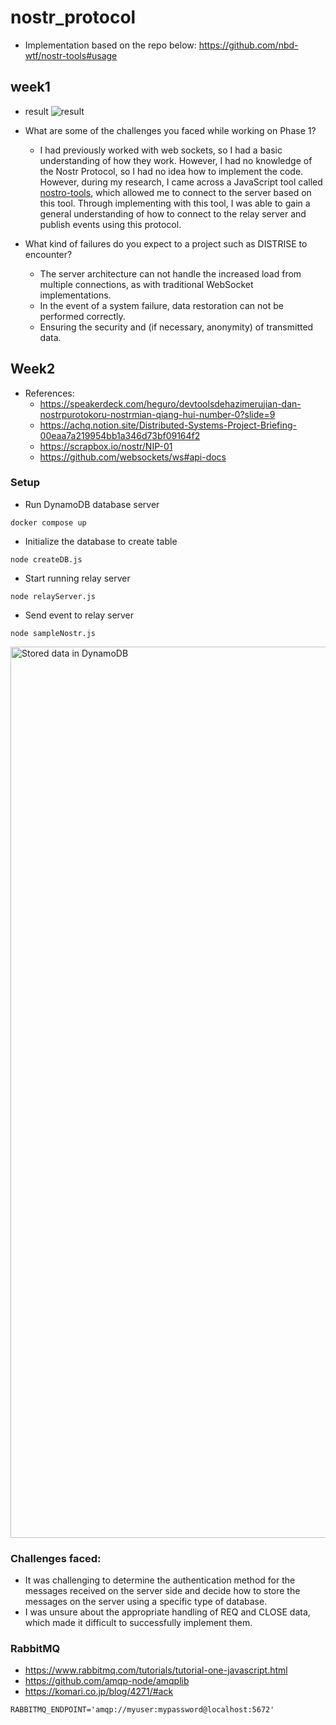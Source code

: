 # nostr_protocol
- Implementation based on the repo below:
https://github.com/nbd-wtf/nostr-tools#usage

## week1
- result
![result](https://user-images.githubusercontent.com/54907440/236665240-78632159-3ae6-4151-9563-ff8eb74c4c11.png)


- What are some of the challenges you faced while working on Phase 1?
  - I had previously worked with web sockets, so I had a basic understanding of how they work. However, I had no knowledge of the Nostr Protocol, so I had no idea how to implement the code. However, during my research, I came across a JavaScript tool called [nostro-tools](https://github.com/nbd-wtf/nostr-tools), which allowed me to connect to the server based on this tool.
  Through implementing with this tool, I was able to gain a general understanding of how to connect to the relay server and publish events using this protocol.

- What kind of failures do you expect to a project such as DISTRISE to encounter?
   - The server architecture can not handle the increased load from multiple connections, as with traditional WebSocket implementations.
   - In the event of a system failure, data restoration can not be performed correctly.
   - Ensuring the security and (if necessary, anonymity) of transmitted data.

## Week2
- References:
  - https://speakerdeck.com/heguro/devtoolsdehazimerujian-dan-nostrpurotokoru-nostrmian-qiang-hui-number-0?slide=9
  - https://achq.notion.site/Distributed-Systems-Project-Briefing-00eaa7a219954bb1a346d73bf09164f2
  - https://scrapbox.io/nostr/NIP-01
  - https://github.com/websockets/ws#api-docs

### Setup
- Run DynamoDB database server
```
docker compose up
```
- Initialize the database to create table
```
node createDB.js
```
- Start running relay server
```
node relayServer.js
```

- Send event to relay server
```
node sampleNostr.js
```
<img width="1426" alt="Stored data in DynamoDB" src="https://github.com/hikkymouse1007/nostr_protocol/assets/54907440/6f99cbca-3a51-4cf7-840b-9af493cef115">


### Challenges faced:
- It was challenging to determine the authentication method for the messages received on the server side and decide how to store the messages on the server using a specific type of database.
- I was unsure about the appropriate handling of REQ and CLOSE data, which made it difficult to successfully implement them.

### RabbitMQ
- https://www.rabbitmq.com/tutorials/tutorial-one-javascript.html
- https://github.com/amqp-node/amqplib
- https://komari.co.jp/blog/4271/#ack

```
RABBITMQ_ENDPOINT='amqp://myuser:mypassword@localhost:5672'
```
